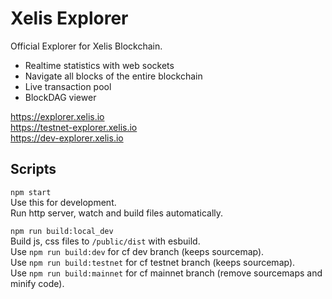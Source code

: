 # Xelis Explorer

Official Explorer for Xelis Blockchain.

- Realtime statistics with web sockets
- Navigate all blocks of the entire blockchain
- Live transaction pool
- BlockDAG viewer

<https://explorer.xelis.io>  
<https://testnet-explorer.xelis.io>  
<https://dev-explorer.xelis.io>  

## Scripts

`npm start`  
Use this for development.  
Run http server, watch and build files automatically.  

`npm run build:local_dev`  
Build js, css files to `/public/dist` with esbuild.  
Use `npm run build:dev` for cf dev branch (keeps sourcemap).  
Use `npm run build:testnet` for cf testnet branch (keeps sourcemap).  
Use `npm run build:mainnet` for cf mainnet branch (remove sourcemaps and minify code).  
